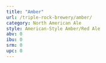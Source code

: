 ```yaml
---
title: "Amber"
url: /triple-rock-brewery/amber/
category: North American Ale
style: American-Style Amber/Red Ale
abv: 0
ibu: 0
srm: 0
upc: 0
---
```



